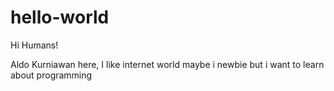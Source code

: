 # hello-world

Hi Humans!

Aldo Kurniawan here, I like internet world maybe i newbie but i want to learn about programming
